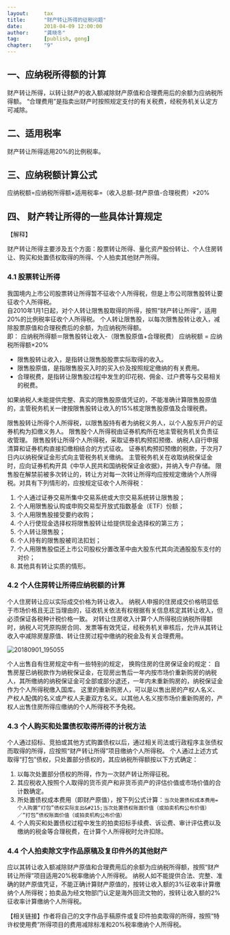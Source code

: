 ```yaml
---                                                                        
layout:     tax                                            
title:      "财产转让所得的征税问题"                                                                       
date:       2018-04-09 12:00:00                                                                           
author:     "龚晓冬"                                      
tag:		[publish, gong]                                
chapter:	"9"
---
```


## 一、应纳税所得额的计算  

 财产转让所得，以转让财产的收入额减除财产原值和合理费用后的余额为应纳税所得额。
 “合理费用”是指卖出财产时按照规定支付的有关税费，经税务机关认定方可减除。 
 
## 二、适用税率

财产转让所得适用20%的比例税率。   

## 三、应纳税额计算公式

应纳税额=应纳税所得额&#215;适用税率=（收入总额-财产原值-合理税费）&#215;20%

## 四、 财产转让所得的一些具体计算规定  

【解释】 
 
 财产转让所得主要涉及五个方面：股票转让所得、量化资产股份转让、个人住房转让、购买和处置债权取得的所得、个人拍卖其他财产所得。

### 4.1 股票转让所得

我国境内上市公司股票转让所得暂不征收个人所得税，但是上市公司限售股转让要征收个人所得税。  
自2010年1月1日起，对个人转让限售股取得的所得，按照“财产转让所得”，适用20%的比例税率征收个人所得税。  个人转让限售股，以每次限售股转让收入，减除股票原值和合理税费后的余额，为应纳税所得额。  
即： 应纳税所得额＝限售股转让收入-（限售股原值+合理税费） 应纳税额 = 应纳税所得额&#215;20%   
- 限售股转让收入，是指转让限售股股票实际取得的收入。  
- 限售股原值，是指限售股买入时的买入价及按照规定缴纳的有关费用。    
- 合理税费，是指转让限售股过程中发生的印花税、佣金、过户费等与交易相关的税费。  

如果纳税人未能提供完整、真实的限售股原值凭证的，不能准确计算限售股原值的，主管税务机关一律按限售股转让收入的15%核定限售股原值及合理税费。

限售股转让所得个人所得税，以限售股持有者为纳税义务人，以个人股东开户的证券机构为扣缴义务人。
限售股个人所得税由证券机构所在地主管税务机关负责征收管理。 限售股转让所得个人所得税，采取证券机构预扣预缴、纳税人自行申报清算和证券机构直接扣缴相结合的方式征收。
证券机构预扣预缴的税款，于次月7日内以纳税保证金形式向主管税务机关缴纳。
主管税务机关在收取纳税保证金时，应向证券机构开具《中华人民共和国纳税保证金收据》，并纳入专户存储。 限售股在解禁前被多次转让的，转让方对每一次转让所得均应按规定缴纳个人所得税。对具有下列情形的，应按规定征收个人所得税：
1. 个人通过证券交易所集中交易系统或大宗交易系统转让限售股；  
2. 个人用限售股认购或申购交易型开放式指数基金（ETF）份额；  
3. 个人用限售股接受要约收购；  
4. 个人行使现金选择权将限售股转让给提供现金选择权的第三方；  
5. 个人转让限售股；  
6. 个人持有的限售股被司法扣划；   
7. 个人用限售股偿还上市公司股权分置改革中由大股东代其向流通股股东支付的对价；   
8. 其他具有转让实质的情形。  

### 4.2 个人住房转让所得应纳税额的计算    

个人住房转让应以实际成交价格为转让收入。
纳税人申报的住房成交价格明显低于市场价格且无正当理由的，征收机关依法有权根据有关信息核定其转让收入，但必须保证各税种计税价格一致。 对转让住房收入计算个人所得税应纳税所得额时，纳税人可凭原购房合同、发票等有效凭证，经税务机关审核后，允许从其转让收入中减除房屋原值、转让住房过程中缴纳的税金及有关合理费用。

![20180901_195055](http://static.cocolian.cn/img/20180901_195055.png)

个人出售自有住房规定中有一些特别的规定， 换购住房的住房保证金的规定：  自售房屋已纳税款作为纳税保证金，在现房出售后一年内按市场价重新购房的纳税人，其所缴纳的纳税保证金可全部或部分退还，一年内未重新购房的，纳税保证金作为个人所得税缴入国库。 这里的重新购房人，可以是以售出房的产权人名义、产权人配偶的名义或产权人夫妻双方名义。以其他人名义按市场价重新购房的，产权人出售住房所得应缴纳的个人所得税不予免税。

### 4.3 个人购买和处置债权取得所得的计税方法  

个人通过招标、竞拍或其他方式购置债权以后，通过相关司法或行政程序主张债权而取得的所得，应按照“财产转让所得”项目缴纳个人所得税。 个人通过上述方式取得“打包”债权，只处置部分债权的，其应纳税所得额按以下方式确定：   
1. 以每次处置部分债权的所得，作为一次财产转让所得征税。    
2. 其应税收入按照个人取得的货币资产和非货币资产的评估价值或市场价值的合计数确定。    
3. 所处置债权成本费用（即财产原值），按下列公式计算：``当次处置债权成本费用=个人购置“打包”债权实际支出&#215;当次处置债权账面价值（或拍卖机构公布价值）／“打包”债权账面价值（或拍卖机构公布价值） ``  
4. 个人购买和处置债权过程中发生的拍卖招标手续费、诉讼费、审计评估费以及缴纳的税金等合理税费，在计算个人所得税时允许扣除。  

### 4.4 个人拍卖除文字作品原稿及复印件外的其他财产

应以其转让收入额减除财产原值和合理费用后的余额为应纳税所得额，按照“财产转让所得”项目适用20%税率缴纳个人所得税。 纳税人如不能提供合法、完整、准确的财产原值凭证，不能正确计算财产原值的，按转让收入额的3%征收率计算缴纳个人所得税；拍卖品为经文物部门认定是海外回流文物的，按转让收入额的2%征收率计算缴纳个人所得税。

【相关链接】作者将自己的文字作品手稿原件或复印件拍卖取得的所得，按照“特许权使用费”所得项目的费用减除标准和20%税率缴纳个人所得税。

